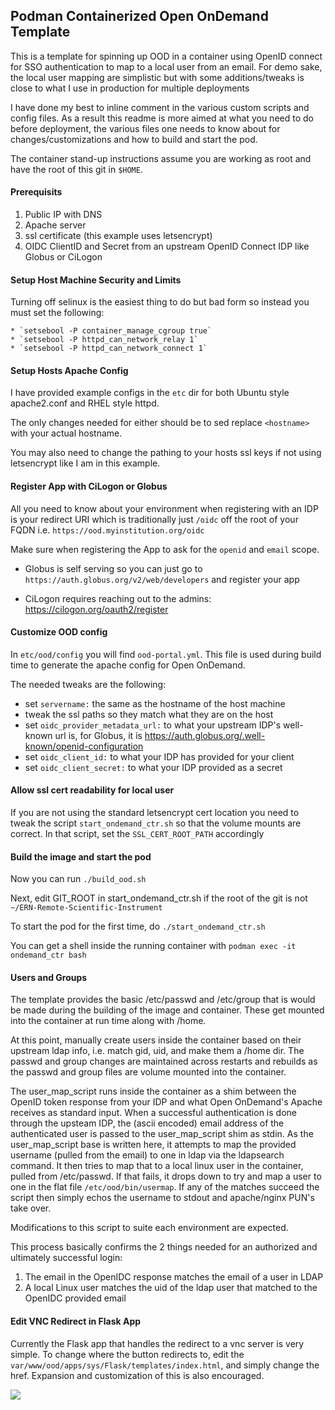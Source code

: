 ## Podman Containerized Open OnDemand Template

This is a template for spinning up OOD in a container using OpenID connect for SSO authentication to map to a local user from an email. For demo sake, the local user mapping are simplistic but with some additions/tweaks is close to what I use in production for multiple deployments

I have done my best to inline comment in the various custom scripts and config files. As a result this readme is more aimed at what you need to do before deployment, the various files one needs to know about for changes/customizations and how to build and start the pod.

The container stand-up instructions assume you are working as root and have the root of this git in `$HOME`.


#### Prerequisits

1. Public IP with DNS
2. Apache server
3. ssl certificate (this example uses letsencrypt)
4. OIDC ClientID and Secret from an upstream OpenID Connect IDP like Globus or CiLogon

#### Setup Host Machine Security and Limits
 
Turning off selinux is the easiest thing to do but bad form so instead you must set the following:

	* `setsebool -P container_manage_cgroup true`
	* `setsebool -P httpd_can_network_relay 1`
	* `setsebool -P httpd_can_network_connect 1`
  


#### Setup Hosts Apache Config

I have provided example configs in the `etc` dir for both Ubuntu style apache2.conf and RHEL style httpd.

The only changes needed for either should be to sed replace `<hostname>` with your actual hostname. 

You may also need to change the pathing to your hosts ssl keys if not using letsencrypt like I am in this example.


#### Register App with CiLogon or Globus

All you need to know about your environment when registering with an IDP is your redirect URI which is traditionally just `/oidc` off the root of your FQDN i.e. `https://ood.myinstitution.org/oidc`

Make sure when registering the App to ask for the `openid` and `email` scope.

* Globus is self serving so you can just go to `https://auth.globus.org/v2/web/developers` and register your app

* CiLogon requires reaching out to the admins: https://cilogon.org/oauth2/register

#### Customize OOD config 

In `etc/ood/config` you will find `ood-portal.yml`. This file is used during build time to generate the apache config for Open OnDemand.

The needed tweaks are the following:

* set `servername:` the same as the hostname of the host machine
* tweak the ssl paths so they match what they are on the host
* set `oidc_provider_metadata_url:` to what your upstream IDP's well-known url is, for Globus, it is https://auth.globus.org/.well-known/openid-configuration
* set `oidc_client_id:` to what your IDP has provided for your client
* set `oidc_client_secret:` to what your IDP provided as a secret

#### Allow ssl cert readability for local user

If you are not using the standard letsencrypt cert location you need to tweak the script `start_ondemand_ctr.sh` so that the volume mounts are correct. In that script, set the `SSL_CERT_ROOT_PATH` accordingly


#### Build the image and start the pod

Now you can run `./build_ood.sh`

Next, edit GIT_ROOT in start_ondemand_ctr.sh if the root of the git is not `~/ERN-Remote-Scientific-Instrument`

To start the pod for the first time, do `./start_ondemand_ctr.sh`

You can get a shell inside the running container with `podman exec -it ondemand_ctr bash`

#### Users and Groups

The template provides the basic /etc/passwd and /etc/group that is would be made during the building of the image and container. These get mounted into the container at run time along with /home. 

At this point, manually create users inside the container based on their upstream ldap info, i.e. match gid, uid, and make them a /home dir. The passwd and group changes are maintained across restarts and rebuilds as the passwd and group files are volume mounted into the container.

The user_map_script runs inside the container as a shim between the OpenID token response from your IDP and what Open OnDemand's Apache receives as standard input. When a successful authentication is done through the upsteam IDP, the (ascii encoded) email address of the authenticated user is passed to the user_map_script shim as stdin. As the user_map_script base is written here, it attempts to map the provided username (pulled from the email) to one in ldap via the ldapsearch command. It then tries to map that to a local linux user in the container, pulled from /etc/passwd. If that fails, it drops down to try and map a user to one in the flat file `/etc/ood/bin/usermap`. If any of the matches succeed the script then simply echos the username to stdout and apache/nginx PUN's take over.

Modifications to this script to suite each environment are expected. 

This process basically confirms the 2 things needed for an authorized and ultimately successful login: 

  1. The email in the OpenIDC response matches the email of a user in LDAP
  2. A local Linux user matches the uid of the ldap user that matched to the OpenIDC provided email 


#### Edit VNC Redirect in Flask App

Currently the Flask app that handles the redirect to a vnc server is very simple. To change where the button redirects to, edit the `var/www/ood/apps/sys/Flask/templates/index.html`, and simply change the href. Expansion and customization of this is also encouraged.

![](https://github.com/mghpcc/ERN-Remote-Scientific-Instrument/blob/main/Screenshot_2022-11-08_14-54-58.png)

